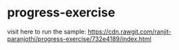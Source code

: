 # progress-exercise

visit here to run the sample: https://cdn.rawgit.com/ranjit-paranjothi/progress-exercise/732e4189/index.html
